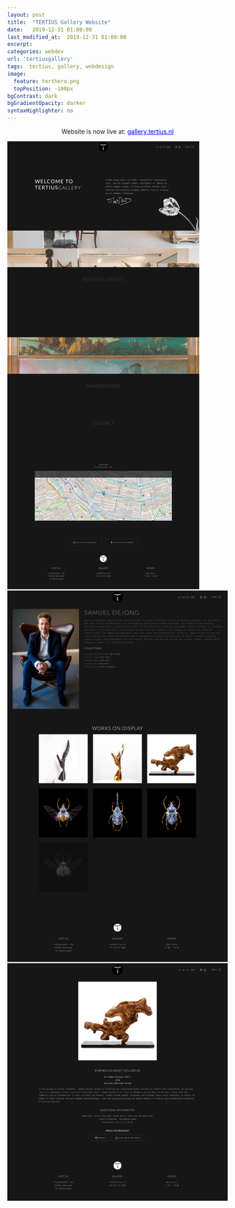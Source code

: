 ```yaml
---
layout: post
title:  "TERTIUS Gallery Website"
date:   2019-12-31 01:00:00
last_modified_at:  2019-12-31 01:00:00
excerpt: 
categories: webdev
url: 'tertiusgallery'
tags:  tertius, gallery, webdesign
image:
  feature: terthero.png
  topPosition: -100px
bgContrast: dark
bgGradientOpacity: darker
syntaxHighlighter: no
---
```


<p style="text-align: center">Website is now live at: <a href="http://gallery.tertius.nl/" style="color: blue; text-decoration: underline;">gallery.tertius.nl</a></p>

<div class="one-time">
  <div><img src="assets/images/posts/tert1img.png" alt=""></div>
  <div><img src="assets/images/posts/tert2img.png" alt=""></div>
  <div><img src="assets/images/posts/tert3img.png" alt=""></div>
</div>

  
<script type="text/javascript">
	$(document).ready(function() {
		$('.one-time').slick({
        dots: true,
        infinite: true,
        speed: 500,
        slidesToShow: 1,
        adaptiveHeight: true
    });
	});
</script>
